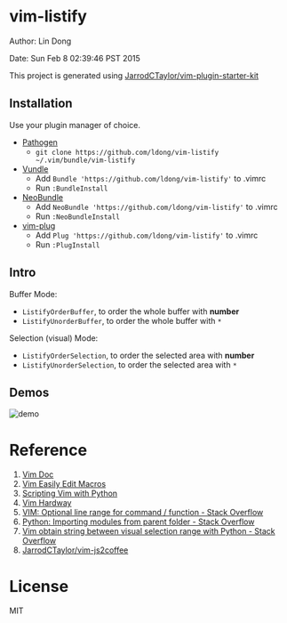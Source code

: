 # vim-listify

Author: Lin Dong

Date: Sun Feb  8 02:39:46 PST 2015

This project is generated using [JarrodCTaylor/vim-plugin-starter-kit](https://github.com/JarrodCTaylor/vim-plugin-starter-kit)

## Installation

Use your plugin manager of choice.

- [Pathogen](https://github.com/tpope/vim-pathogen)
  - `git clone https://github.com/ldong/vim-listify ~/.vim/bundle/vim-listify`
- [Vundle](https://github.com/gmarik/vundle)
  - Add `Bundle 'https://github.com/ldong/vim-listify'` to .vimrc
  - Run `:BundleInstall`
- [NeoBundle](https://github.com/Shougo/neobundle.vim)
  - Add `NeoBundle 'https://github.com/ldong/vim-listify'` to .vimrc
  - Run `:NeoBundleInstall`
- [vim-plug](https://github.com/junegunn/vim-plug)
  - Add `Plug 'https://github.com/ldong/vim-listify'` to .vimrc
  - Run `:PlugInstall`

## Intro

Buffer Mode:

  * `ListifyOrderBuffer`, to order the whole buffer with **number**
  * `ListifyUnorderBuffer`, to order the whole buffer with `*`

Selection (visual) Mode:

  * `ListifyOrderSelection`, to order the selected area with **number**
  * `ListifyUnorderSelection`, to order the selected area with `*`

## Demos

![demo](https://cloud.githubusercontent.com/assets/5491695/6096335/291d505c-af40-11e4-99d4-5667e0a7a482.gif)

# Reference

1. [Vim Doc](http://vimdoc.sourceforge.net/htmldoc/if_pyth.html#python-buffer)
2. [Vim Easily Edit Macros](http://www.jarrodctaylor.com/posts/Vim-Easily-Edit-Macros/)
3. [Scripting Vim with Python](http://orestis.gr/blog/2008/08/10/scripting-vim-with-python/)
4. [Vim Hardway](http://learnvimscriptthehardway.stevelosh.com/chapters/23.html)
5. [VIM: Optional line range for command / function - Stack Overflow](http://stackoverflow.com/questions/16164518/vim-optional-line-range-for-command-function)
6. [Python: Importing modules from parent folder - Stack Overflow](https://stackoverflow.com/questions/714063/python-importing-modules-from-parent-folder/11158224#11158224)
7. [Vim obtain string between visual selection range with Python - Stack Overflow](http://stackoverflow.com/questions/18165973/vim-obtain-string-between-visual-selection-range-with-python)
8. [JarrodCTaylor/vim-js2coffee](https://github.com/JarrodCTaylor/vim-js2coffee)

# License
MIT
